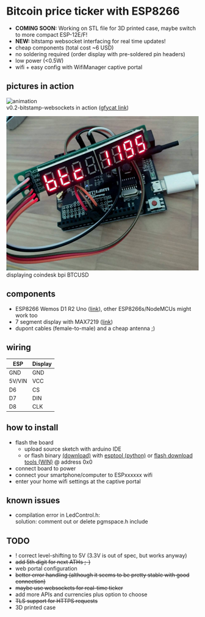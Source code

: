 # Bitcoin price ticker with ESP8266

* **COMING SOON:** Working on STL file for 3D printed case, maybe switch to more compact ESP-12E/F!
* **NEW:** bitstamp websocket interfacing for real time updates!
* cheap components (total cost ~6 USD)
* no soldering required (order display with pre-soldered pin headers)
* low power (<0.5W)
* wifi + easy config with WifiManager captive portal

## pictures in action
![animation](https://thumbs.gfycat.com/VainBeautifulAcornwoodpecker-size_restricted.gif)  
v0.2-bitstamp-websockets in action ([gfycat link](https://gfycat.com/gifs/detail/VainBeautifulAcornwoodpecker))

![picture](btc-ticker-esp8266.jpg)
displaying coindesk bpi BTCUSD

## components
* ESP8266 Wemos D1 R2 Uno ([link](https://www.aliexpress.com/item/WeMos-D1R2-analog-WiFi-D1-R2-integration-of-ESP8266-32Mb-flash-form-factor-for-Ard-Uno/32739176923.html)), other ESP8266s/NodeMCUs might work too
* 7 segment display with MAX7219 ([link](https://www.aliexpress.com/wholesale?catId=0&initiative_id=SB_20170409112750&SearchText=max7219+display))
* dupont cables (female-to-male) and a cheap antenna ;)

## wiring

ESP | Display
--- | ---
GND | GND
5V/VIN | VCC
D6  | CS
D7  | DIN
D8  | CLK

## how to install
- flash the board
  * upload source sketch with arduino IDE
  * or flash binary [(download)](https://github.com/nebman/btc-ticker-esp8266/releases) with [esptool (python)](https://github.com/espressif/esptool) or [flash download tools (WIN)](https://espressif.com/en/support/download/other-tools) @ address 0x0
- connect board to power 
- connect your smartphone/computer to ESPxxxxxx wifi
- enter your home wifi settings at the captive portal

## known issues

- compilation error in LedControl.h:  
solution: comment out or delete pgmspace.h include


## TODO

* ! correct level-shifting to 5V (3.3V is out of spec, but works anyway)
* ~~add 5th digit for next ATHs ;-)~~
* web portal configuration 
* ~~better error handling (although it seems to be pretty stable with good connection)~~
* ~~maybe use websockets for real-time ticker~~
* add more APIs and currencies plus option to choose
* ~~TLS support for HTTPS requests~~
* 3D printed case

